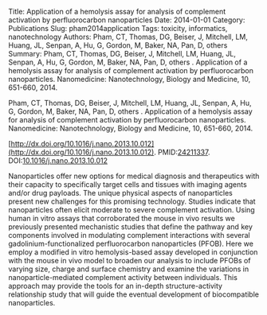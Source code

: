 Title: Application of a hemolysis assay for analysis of complement activation by perfluorocarbon nanoparticles
Date: 2014-01-01
Category: Publications
Slug: pham2014application
Tags: toxicity, informatics, nanotechnology
Authors: Pham, CT, Thomas, DG, Beiser, J, Mitchell, LM, Huang, JL, Senpan, A, Hu, G, Gordon, M, Baker, NA, Pan, D, others 
Summary: Pham, CT, Thomas, DG, Beiser, J, Mitchell, LM, Huang, JL, Senpan, A, Hu, G, Gordon, M, Baker, NA, Pan, D, others . Application of a hemolysis assay for analysis of complement activation by perfluorocarbon nanoparticles. Nanomedicine: Nanotechnology, Biology and Medicine, 10, 651-660, 2014. 

Pham, CT, Thomas, DG, Beiser, J, Mitchell, LM, Huang, JL, Senpan, A, Hu, G, Gordon, M, Baker, NA, Pan, D, others . Application of a hemolysis assay for analysis of complement activation by perfluorocarbon nanoparticles. Nanomedicine: Nanotechnology, Biology and Medicine, 10, 651-660, 2014. 

[http://dx.doi.org/10.1016/j.nano.2013.10.012](http://dx.doi.org/10.1016/j.nano.2013.10.012). PMID:[24211337](http://www.ncbi.nlm.nih.gov/pubmed/24211337). DOI:[10.1016/j.nano.2013.10.012](http://dx.doi.org/10.1016/j.nano.2013.10.012)

Nanoparticles offer new options for medical diagnosis and therapeutics with their capacity to specifically target cells and tissues with imaging agents and/or drug payloads. The unique physical aspects of nanoparticles present new challenges for this promising technology. Studies indicate that nanoparticles often elicit moderate to severe complement activation. Using human in vitro assays that corroborated the mouse in vivo results we previously presented mechanistic studies that define the pathway and key components involved in modulating complement interactions with several gadolinium-functionalized perfluorocarbon nanoparticles (PFOB). Here we employ a modified in vitro hemolysis-based assay developed in conjunction with the mouse in vivo model to broaden our analysis to include PFOBs of varying size, charge and surface chemistry and examine the variations in nanoparticle-mediated complement activity between individuals. This approach may provide the tools for an in-depth structure-activity relationship study that will guide the eventual development of biocompatible nanoparticles.
